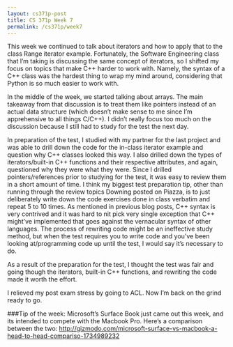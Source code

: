 ```yaml
---
layout: cs371p-post
title: CS 371p Week 7
permalink: /cs371p/week7
---
```


This week we continued to talk about iterators and how to apply that to the class Range iterator example. Fortunately, the Software Engineering class that I’m taking is discussing the same concept of iterators, so I shifted my focus on topics that make C++ harder to work with. Namely, the syntax of a C++ class was the hardest thing to wrap my mind around, considering that Python is so much easier to work with.

In the middle of the week, we started talking about arrays. The main takeaway from that discussion is to treat them like pointers instead of an actual data structure (which doesn’t make sense to me since I’m apprehensive to all things C/C++). I didn’t really focus too much on the discussion because I still had to study for the test the next day.

In preparation of the test, I studied with my partner for the last project and was able to drill down the code for the in-class iterator example and question why C++ classes looked this way. I also drilled down the types of iterators/built-in C++ functions and their respective attributes, and again, questioned why they were what they were. Since I drilled pointers/references prior to studying for the test, it was easy to review them in a short amount of time. I think my biggest test preparation tip, other than running through the review topics Downing posted on Piazza, is to just deliberately write down the code exercises done in class verbatim and repeat 5 to 10 times. As mentioned in previous blog posts, C++ syntax is very contrived and it was hard to nit pick very single exception that C++ might’ve implemented that goes against the vernacular syntax of other languages. The process of rewriting code might be an ineffective study method, but when the test requires you to write code and you’ve been looking at/programming code up until the test, I would say it’s necessary to do.

As a result of the preparation for the test, I thought the test was fair and going though the iterators, built-in C++ functions, and rewriting the code made it worth the effort.

I relieved my post exam stress by going to ACL. Now I’m back on the grind ready to go.

###Tip of the week:
Microsoft’s Surface Book just came out this week, and its intended to compete with the Macbook Pro. Here’s a comparison between the two: http://gizmodo.com/microsoft-surface-vs-macbook-a-head-to-head-compariso-1734989232
